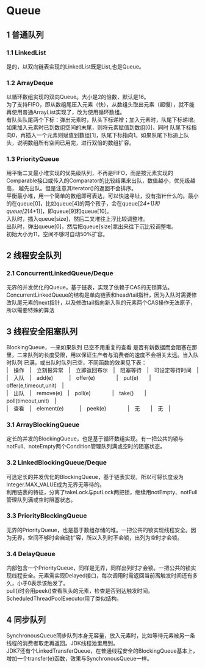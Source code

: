 # Queue
## 1 普通队列
### 1.1 LinkedList
是的，以双向链表实现的LinkedList既是List,也是Queue。

### 1.2 ArrayDeque
以循环数组实现的双向Queue。大小是2的倍数，默认是16。  
为了支持FIFO，即从数组尾压入元素（快），从数组头取出元素（超慢），就不能再使用普通ArrayList实现了，改为使用循环数组。  
有队头队尾两个下标：弹出元素时，队头下标递增；加入元素时，队尾下标递增。如果加入元素时已到数组空间的末尾，则将元素赋值到数组[0]，同时
队尾下标指向0，再插入一个元素则赋值到数组[1]，队尾下标指向1。如果队尾下标追上队头，说明数组所有空间已用完，进行双倍的数组扩容。

### 1.3 PriorityQueue
用平衡二叉最小堆实现的优先级队列，不再是FIFO，而是按元素实现的Comparable接口或传入的Comparator的比较结果来出队，数值越小，优先级越高，
越先出队。但是注意其iterator()的返回不会排序。  
平衡最小堆，用一个简单的数组即可表达，可以快速寻址，没有指针什么的。最小的在queue[0]，比如queue[4]的两个孩子，会在queue[2*4+1]和
queue[2*(4+1)]，即queue[9]和queue[10]。  
入队时，插入queue[size]，然后二叉堆往上浮比较调整堆。  
出队时，弹出queue[0]，然后把queue[size]拿出来往下沉比较调整堆。  
初始大小为11，空间不够时自动50%扩容。

## 2 线程安全队列
### 2.1 ConcurrentLinkedQueue/Deque
无界的并发优化的Queue，基于链表，实现了依赖于CAS的无锁算法。  
ConcurrentLinkedQueue的结构是单向链表和head/tail指针，因为入队时需要修改队尾元素的next指针，以及修改tail指向新入队的元素两个CAS操作无法原子，所以需要特殊的算法

## 3 线程安全阻塞队列
BlockingQueue，一来如果队列 已空不用重复的查看 是否有新数据而会阻塞在那里，二来队列的长度受限，用以保证生产者与消费者的速度不会相关太远。当入队时队列 已满，或出队时队列已空，不同函数的效果见下表：  
|　操作　|　立刻报异常　|　立即返回布尔　|　阻塞等待　|　可设定等待时间　|  
|　入队　|　add(e)　　　|　offer(e)　　　　|　put(e)　　|　offer(e,timeout,unit)　|  
|　出队　|　remove(e)　|　poll(e)　　　　|　take()　　|　poll(timeout,unit)　|  
|　查看　|　element(e)　　　|　peek(e)　　　　|　无　　|　无　|   

### 3.1 ArrayBlockingQueue
定长的并发的BlockingQueue，也是基于循环数组实现。有一把公共的锁与notFull、noteEmpty两个Condition管理队列满或空时的阻塞状态。  

### 3.2 LinkedBlockingQueue/Deque
可选定长的并发优化的BlockingQueue，基于链表实现，所以可将长度设为Integer.MAX_VALUE成为无界无等待的。  
利用链表的特征，分离了takeLock与putLock两把锁，继续用notEmpty、notFull管理队列满或空时阻塞状态。  

### 3.3 PriorityBlockingQueue
无界的PriorityQueue，也是基于数组存储的堆。一把公共的锁实现线程安全。因为无界，空间不够时会自动扩容，所以入列时不会锁，出列为空时才会锁。  

### 3.4 DelayQueue
内部包含一个PriorityQueue，同样是无界，同样出列时才会锁。一把公共的锁实现线程安全。元素需实现Delayed接口，每次调用时需返回当前离触发时间还有多久，小于0表示该触发了。   
pull()时会用peek()查看队头的元素，检查是否到达触发时间。  
ScheduledThreadPoolExecutor用了类似结构。  

## 4 同步队列
SynchronousQueue同步队列本身无容量，放入元素时，比如等待元素被另一条线程的消费者取走再返回。JDK线程池里用到。  
JDK7还有个LinkedTransferQueue，在普通线程安全的BlockingQueue基本上，增加一个transfer(e)函数，效果与SynchronousQueue一样。

